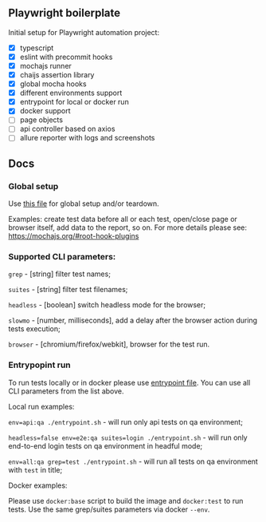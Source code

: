 ## Playwright boilerplate

Initial setup for Playwright automation project:

-   [x] typescript
-   [x] eslint with precommit hooks
-   [x] mochajs runner
-   [x] chaijs assertion library
-   [x] global mocha hooks
-   [x] different environments support
-   [x] entrypoint for local or docker run
-   [x] docker support
-   [ ] page objects
-   [ ] api controller based on axios
-   [ ] allure reporter with logs and screenshots

## Docs

### Global setup

Use [this file](./src/mocha-hooks.ts) for global setup and/or teardown.

Examples: create test data before all or each test, open/close page or browser itself, add data to the report, so on.
For more details please see: https://mochajs.org/#root-hook-plugins

### Supported CLI parameters:

`grep` - [string] filter test names;

`suites` - [string] filter test filenames;

`headless` - [boolean] switch headless mode for the browser;

`slowmo` - [number, milliseconds], add a delay after the browser action during tests execution;

`browser` - [chromium/firefox/webkit], browser for the test run.

### Entrypopint run

To run tests locally or in docker please use [entrypoint file](./entrypoint.sh). You can use all CLI parameters from the list above.

Local run examples:

`env=api:qa ./entrypoint.sh` - will run only api tests on qa environment;

`headless=false env=e2e:qa suites=login ./entrypoint.sh` - will run only end-to-end login tests on qa environment in headful mode;

`env=all:qa grep=test ./entrypoint.sh` - will run all tests on qa environment with `test` in title;

Docker examples:

Please use `docker:base` script to build the image and `docker:test` to run tests. Use the same grep/suites parameters via docker `--env`.

